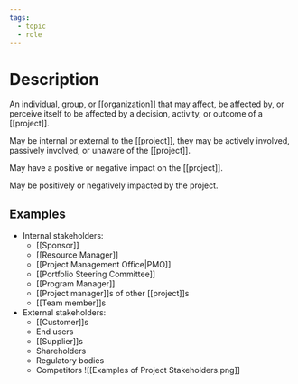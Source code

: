 ```yaml
---
tags:
  - topic
  - role
---
```

# Description
An individual, group, or [[organization]] that may affect, be affected by, or perceive itself to be affected by a decision, activity, or outcome of a [[project]].

May be internal or external to the [[project]], they may be actively involved, passively involved, or unaware of the [[project]].

May have a positive or negative impact on the [[project]].

May be positively or negatively impacted by the project.
## Examples
- Internal stakeholders:
	- [[Sponsor]]
	- [[Resource Manager]]
	- [[Project Management Office|PMO]]
	- [[Portfolio Steering Committee]]
	- [[Program Manager]]
	- [[Project manager]]s of other [[project]]s
	- [[Team member]]s
- External stakeholders:
	- [[Customer]]s
	- End users 
	- [[Supplier]]s
	- Shareholders
	- Regulatory bodies
	- Competitors
![[Examples of Project Stakeholders.png]]